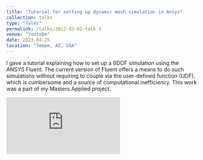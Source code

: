```yaml
---
title: "Tutorial for setting up dynamic mesh simulation in Ansys"
collection: talks
type: "Talks"
permalink: /talks/2012-03-01-talk-3
venue: "Youtube"
date: 2023-04-25
location: "Tempe, AZ, USA"
---
```


I gave a tutorial explaining how to set up a 6DOF simulation using the ANSYS Fluent. The current version of Fluent offers a means to do such simulations without requiring to couple via the user-defined function (UDF), which is cumbersome and a source of computational inefficiency. This work was a part of my Masters Applied project.




<div class="video-wrapper">
  <iframe
    src="https://www.youtube-nocookie.com/embed/7MeHvOrXl8g&t=578s"
    title="YouTube video player"
    frameborder="0"
    loading="lazy"
    allow="accelerometer; autoplay; clipboard-write; encrypted-media; gyroscope; picture-in-picture; web-share"
    allowfullscreen
  ></iframe>
</div>